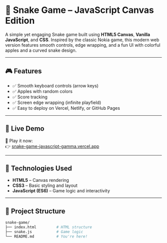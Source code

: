 # 🐍 Snake Game – JavaScript Canvas Edition

A simple yet engaging Snake game built using **HTML5 Canvas**, **Vanilla JavaScript**, and **CSS**. Inspired by the classic Nokia game, this modern web version features smooth controls, edge wrapping, and a fun UI with colorful apples and a curved snake design.

---

## 🎮 Features

- ✅ Smooth keyboard controls (arrow keys)
- ✅ Apples with random colors
- ✅ Score tracking
- ✅ Screen edge wrapping (infinite playfield)
- ✅ Easy to deploy on Vercel, Netlify, or GitHub Pages

---

## 🚀 Live Demo

🔗 Play it now:  
👉 [snake-game-javascript-gamma.vercel.app](https://snake-game-javascript-gamma.vercel.app)

---

## 🧰 Technologies Used

- **HTML5** – Canvas rendering
- **CSS3** – Basic styling and layout
- **JavaScript (ES6)** – Game logic and interactivity

---

## 📁 Project Structure

```bash
snake-game/
├── index.html         # HTML structure
├── snake.js           # Game logic
└── README.md          # You're here!
